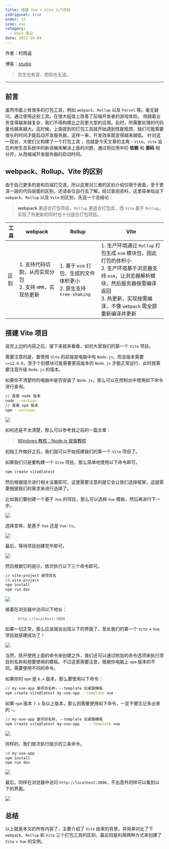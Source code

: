 ```yaml
---
title: 搭建 Vue + Vite 入门项目
isOriginal: true
order: 15
icon: vue
category:
  - Vue3 笔记
date: 2022-10-04
---
```


作者：村雨遥

博客：[studio](https://ez4jam1n.github.io/studio)

> 吾生也有涯，而知也无涯。

---

## 前言

虽然市面上有很多的打包工具，例如 `webpack`、`Rollup` 以及 `Parcel` 等。毫无疑问，通过使用这些工具，在很大程度上改善了前端开发者的游戏体验。
但随着业务变得越来越复杂，我们不得构建比之前更大型的应用。此时，所需要处理的代码量也越来越大。这时候，上面提到的打包工具就开始遇到性能瓶颈，我们可能需要很长的时间才能启动开发服务器，这样一来，开发效率就变得越来越低。
针对这一现状，大佬们又构建了一个打包工具 ，也就是今天文章的主角 - `Vite`。`Vite` 旨在利用生态系统中的新进展来解决上面的问题，通过将应用中的 **依赖** 和 **源码** 相分开，从而缩减开发服务器的启动时间。

## webpack、Rollup、Vite 的区别

由于自己更多的是和后端打交道，所以这里对三者的区别介绍仅限于表面，至于更深一层的代码层面的区别，还请各位自行去了解。经过查阅资料，这里简单给出下 `webpack`、`Rollup` 以及 `Vite` 的区别，先说一个总结论：

> **webpack** 更适合打包项目，`Rollup` 更适合打包库，而 `Vite` 基于 `Rollup`，实现了热更新的同时也十分适合打包项目。

| 工具 | webpack                                                      | Rollup                                                                 | Vite                                                                                                                                                                                                              |
| ---- | ------------------------------------------------------------ | ---------------------------------------------------------------------- | ----------------------------------------------------------------------------------------------------------------------------------------------------------------------------------------------------------------- |
| 区别 | 1. 支持代码切割，从而实现分包<br />2. 支持 `HMR`，实现热更新 | 1. 基于 `esm` 打包，生成的文件体积更小<br />2. 原生支持 `tree-shaking` | 1. 生产环境通过 `Rollup` 打包生成 `esm` 模块包，因此打包的体积小<br />2. 生产环境基于浏览器支持 `esm`，让浏览器解析模块，然后服务器按需编译返回<br />3. 热更新，实现按需编译，不像 `webpack` 需全部重新编译并更新 |

## 搭建 Vite 项目

说完上边的内容之后，接下来就来看看，如何大家我们的第一个 `Vite` 项目。

需要注意的是，要使用 `Vite` 的前提是电脑中有 `Node.js`，而且版本需要 `>=12.0.0`，至于个别模块可能需要更高版本的 `Node.js` 才能正常运行，此时就需要注意升级 `Node.js` 的版本。

如果你不清楚你的电脑中是否安装了 `Node.js`，那么可以在控制台中使用如下命令进行查询。

```sh
// 查看 node 版本
node --version
// 查看 npm 版本
npm --version
```

![](./assets/20221004-vite-quickstart/npm-version.png)

如何还是不太清楚，那么可以参考我之前的一篇文章：

> [Windows 教程：Node.js 安装教程](https://ez4jam1n.github.io/studio/md/tools/windows/20220414-nodejs-install)

初始工作做好之后，我们就可以开始搭建我们的第一个 `Vite` 项目了。

如果我们只是要构建一个 `Vite` 项目，那么简单地使用以下命令即可。

```sh
npm create vite@latest
```

然后根据提示进行相关设置即可，这里需要注意的是它会让我们选择框架，这就需要根据我们的需求来进行选择了。

比如我们要创建一个基于 `Vue` 的项目，那么可以选择 `Vue` 模板，然后再进行下一步。

![](./assets/20221004-vite-quickstart/npm-create.png)

选择变体，是基于 `Vue` 还是 `Vue-ts`。

![](./assets/20221004-vite-quickstart/vue-ts.png)

最后，等待项目创建完毕即可。

![](./assets/20221004-vite-quickstart/finish.png)

然后根据它的提示，依次执行以下三个命令即可。

```sh
// vite-project 是项目名
cd vite-project
npm install
npm run dev
```

![](./assets/20221004-vite-quickstart/npm-run.png)

接着在浏览器中访问以下地址：

> `http://localhost:3000`

如果一切正常，那么应该就会出现以下的界面了，至此我们的第一个 `Vite` + `Vue` 项目就搭建成功了！

![](./assets/20221004-vite-quickstart/preview.png)

当然，除开使用上面的命令来创建之外，我们还可以通过附加的命令选项来执行项目的名称和想要使用的模板。不过这里需要注意，根据你电脑上 `npm` 版本的不同，需要使用不同的命令。

如果你的 `npm` 是 `6.x` 版本，那么要使用以下命令：

```sh
// my-vue-app 是项目名称，--template 后紧跟模板
npm create vite@latest my-vue-app --template vue
```

如果 `npm` 版本 `7.x` 及以上版本，那么则需要使用如下命令，一定不要忘记多出来的 `–`。

```sh
// my-vue-app 是项目名称，--template 后紧跟模板
npm create vite@latest my-vue-app -- --template vue
```

![](./assets/20221004-vite-quickstart/init-vite.png)

同样的，我们依次执行提示的三条命令。

```sh
cd my-vue-app
npm install
npm run dev
```

![](./assets/20221004-vite-quickstart/npm-run-1.png)

最后，同样在浏览器中访问 `http://localhost:3000`，不出意外同样可以看到以下的界面。

![](./assets/20221004-vite-quickstart/preview1.png)

## 总结

以上就是本文的所有内容了，主要介绍了 `Vite` 由来的背景，并简单对比了下 `webpack`、`Rollup` 和 `Vite` 三个打包工具的区别，最后则是利用两种方式来创建了 `Vite` + `Vue` 的实例。